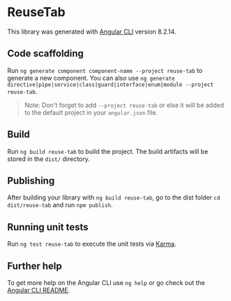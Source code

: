 # ReuseTab

This library was generated with [Angular CLI](https://github.com/angular/angular-cli) version 8.2.14.

## Code scaffolding

Run `ng generate component component-name --project reuse-tab` to generate a new component. You can also use `ng generate directive|pipe|service|class|guard|interface|enum|module --project reuse-tab`.
> Note: Don't forget to add `--project reuse-tab` or else it will be added to the default project in your `angular.json` file. 

## Build

Run `ng build reuse-tab` to build the project. The build artifacts will be stored in the `dist/` directory.

## Publishing

After building your library with `ng build reuse-tab`, go to the dist folder `cd dist/reuse-tab` and run `npm publish`.

## Running unit tests

Run `ng test reuse-tab` to execute the unit tests via [Karma](https://karma-runner.github.io).

## Further help

To get more help on the Angular CLI use `ng help` or go check out the [Angular CLI README](https://github.com/angular/angular-cli/blob/master/README.md).

